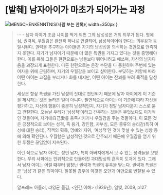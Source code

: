 # [발췌] 남자아이가 마초가 되어가는 과정

![MENSCHENKENNTNIS(사람 보는 안목)](https://cdn.myeongjae.kim/blog/2016/02/10/human_understanding.jpg){ width=350px }

> ⋯⋯남자 아이가 조금 나이를 먹게 되면 그의 남성성은 거의 의무가 된다. 명예심, 권력욕, 우월감은 완전히 하나로 연결되어, 남성적이어야 한다는 의무감과 동일시된다. 권력을 추구하는 아이들은 자기의 남성성을 의식하는 것만으로 만족하지 못한다. 자기가 남자이기 때문에 더 많은 특권을 가지고 있다는 것을 증명해야 한다. 이를 위해 그들은 한편으로는 남들보다 뛰어나려고 애쓰며, 자신의 남자다움을 과장되게 표현한다. 다른 한편으로는 온갖 수단을 다 동원하여 주변에 있는 여자들 위에 군림하며, 자기의 우월감을 보이고 싶어한다. 부딪히는 저항에 따라 어떤 아이는 고집을 부리거나 화를 내지만, 어떤 아이는 잔꾀를 부려 목적을 달성한다.
>
> 세상은 항상 특권을 가진 남성의 잣대로 판단되기 때문에 남자 아이에게 이 기준을 제시하는 것은 놀라운 일이 아니다. 필연적으로 아이는 이 기준에 따라 자신을 평가하고, 자신의 행동이 충분히 남성적인지, 자기가 정말 남자다운지 스스로 묻고 관찰한다. 오늘날 우리가 ‘남성적’이라고 간주하는 것들은 무엇보다도 이기적인 것들이며, 자기애自己愛를 충족시키거나 우월감을 주는 것들이다. 이 모든 것은 긍정적으로 보이는 성격, 즉 용기, 강인함, 자부심, 모든 종류의 승리감(특히 여성에 대한 승리), 직책의 획득, 명예와 지위, ‘여성적’인 것에 맞설 수 있는 성향 등에 의해 확인된다. 우월함은 남성적인 것으로 간주되기 때문에 우월감을 얻기 위한 투쟁은 끊임없이 지속된다.
>
> 이런 식으로 남자 아이는 성인 남자, 특히 아버지에게서 보 수 있는 성격들을 모방한다. 우리 사회에는 인위적으로 만들어진 과대망상의 흔적이 도처에 있다. 그래서 남자 아이는 어릴 때부터 엄청난 권력과 특권의 유혹을 받는다. 권력과 특권은 곧 ‘남성’과 같은 의미이다. 잘못될 경우에 이것은 오만과 야만으로 변질될 수 있다.
>
> 알프레드 아들러, 라영균 옮김, <인간 이해> (1926년), 일빛, 2009, p127
